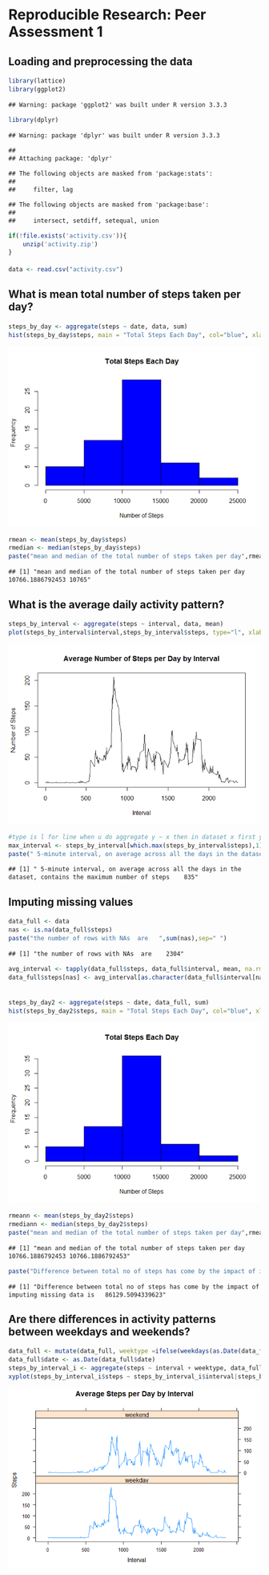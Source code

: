 # Reproducible Research: Peer Assessment 1


## Loading and preprocessing the data


```r
library(lattice)
library(ggplot2)
```

```
## Warning: package 'ggplot2' was built under R version 3.3.3
```

```r
library(dplyr)
```

```
## Warning: package 'dplyr' was built under R version 3.3.3
```

```
## 
## Attaching package: 'dplyr'
```

```
## The following objects are masked from 'package:stats':
## 
##     filter, lag
```

```
## The following objects are masked from 'package:base':
## 
##     intersect, setdiff, setequal, union
```

```r
if(!file.exists('activity.csv')){
    unzip('activity.zip')
}

data <- read.csv("activity.csv")
```
## What is mean total number of steps taken per day?

```r
steps_by_day <- aggregate(steps ~ date, data, sum)
hist(steps_by_day$steps, main = "Total Steps Each Day", col="blue", xlab="Number of Steps")
```

![](PA1_template_files/figure-html/unnamed-chunk-2-1.png)<!-- -->

```r
rmean <- mean(steps_by_day$steps)
rmedian <- median(steps_by_day$steps)
paste("mean and median of the total number of steps taken per day",rmean,rmedian,sep=" ")
```

```
## [1] "mean and median of the total number of steps taken per day 10766.1886792453 10765"
```


## What is the average daily activity pattern?

```r
steps_by_interval <- aggregate(steps ~ interval, data, mean)
plot(steps_by_interval$interval,steps_by_interval$steps, type="l", xlab="Interval", ylab="Number of Steps",main="Average Number of Steps per Day by Interval")
```

![](PA1_template_files/figure-html/unnamed-chunk-3-1.png)<!-- -->

```r
#type is l for line when u do aggregate y ~ x then in dataset x first y second
max_interval <- steps_by_interval[which.max(steps_by_interval$steps),1]
paste(" 5-minute interval, on average across all the days in the dataset, contains the maximum number of steps   ",max_interval)
```

```
## [1] " 5-minute interval, on average across all the days in the dataset, contains the maximum number of steps    835"
```


## Imputing missing values


```r
data_full <- data
nas <- is.na(data_full$steps)
paste("the number of rows with NAs  are   ",sum(nas),sep=" ")
```

```
## [1] "the number of rows with NAs  are    2304"
```

```r
avg_interval <- tapply(data_full$steps, data_full$interval, mean, na.rm=TRUE, simplify=TRUE)
data_full$steps[nas] <- avg_interval[as.character(data_full$interval[nas])]


steps_by_day2 <- aggregate(steps ~ date, data_full, sum)
hist(steps_by_day2$steps, main = "Total Steps Each Day", col="blue", xlab="Number of Steps")
```

![](PA1_template_files/figure-html/unnamed-chunk-4-1.png)<!-- -->

```r
rmeann <- mean(steps_by_day2$steps)
rmediann <- median(steps_by_day2$steps)
paste("mean and median of the total number of steps taken per day",rmeann,rmediann,sep=" ")
```

```
## [1] "mean and median of the total number of steps taken per day 10766.1886792453 10766.1886792453"
```

```r
paste("Difference between total no of steps has come by the impact of imputing missing data is  " ,   sum(steps_by_day2$steps)-sum(steps_by_day$steps))
```

```
## [1] "Difference between total no of steps has come by the impact of imputing missing data is   86129.5094339623"
```

## Are there differences in activity patterns between weekdays and weekends?

```r
data_full <- mutate(data_full, weektype =ifelse(weekdays(as.Date(data_full$date)) == "Saturday"| weekdays(as.Date(data_full$date)) == "Sunday" ,"weekend", "weekday"))
data_full$date <- as.Date(data_full$date)
steps_by_interval_i <- aggregate(steps ~ interval + weektype, data_full, mean)
xyplot(steps_by_interval_i$steps ~ steps_by_interval_i$interval|steps_by_interval_i$weektype, main="Average Steps per Day by Interval",xlab="Interval", ylab="Steps",layout=c(1,2), type="l")
```

![](PA1_template_files/figure-html/unnamed-chunk-5-1.png)<!-- -->
